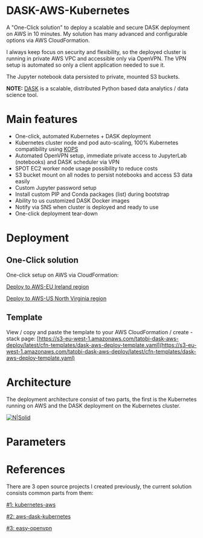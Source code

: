 # DASK-AWS-Kubernetes

A "One-Click solution" to deploy a scalable and secure DASK deployment on AWS in 10 minutes. My solution has many advanced and configurable options via AWS CloudFormation.

I always keep focus on security and flexibility, so the deployed cluster is running in private AWS VPC and accessible only via OpenVPN. The VPN setup is automated so only a client application needed to sue it.

The Jupyter notebook data persisted to private, mounted S3 buckets.

**NOTE:** [DASK](https://dask.org/) is a scalable, distributed Python based data analytics / data science tool.

# Main features

* One-click, automated Kubernetes + DASK deployment
* Kubernetes cluster node and pod auto-scaling, 100% Kubernetes compatibility using [KOPS](https://github.com/kubernetes/kops/blob/master/README.md)
* Automated OpenVPN setup, immediate private access to JupyterLab (notebooks) and DASK scheduler via VPN
* SPOT EC2 worker node usage possibility to reduce costs
* S3 bucket mount on all nodes to persist notebooks and access S3 data easily
* Custom Jupyter password setup
* Install custom PIP and Conda packages (list) during bootstrap
* Ability to us customized DASK Docker images
* Notify via SNS when cluster is deployed and ready to use
* One-click deployment tear-down


# Deployment

## One-Click solution

One-click setup on AWS via CloudFormation:

[Deploy to AWS-EU Ireland region](https://console.aws.amazon.com/cloudformation/home?region=eu-west-1#/stacks/new?stackName=DASK-AWS-Kubernetes&templateURL=https://s3-eu-west-1.amazonaws.com/tatobi-dask-aws-deploy/latest/cfn-templates/dask-aws-deploy-template.yaml)


[Deploy to AWS-US North Virginia region](https://console.aws.amazon.com/cloudformation/home?region=eu-west-1#/stacks/new?stackName=DASK-AWS-Kubernetes&templateURL=https://s3-eu-west-1.amazonaws.com/tatobi-dask-aws-deploy/latest/cfn-templates/dask-aws-deploy-template.yaml)

## Template

View / copy and paste the template to your AWS CloudFormation / create - stack page:
[https://s3-eu-west-1.amazonaws.com/tatobi-dask-aws-deploy/latest/cfn-templates/dask-aws-deploy-template.yaml](https://s3-eu-west-1.amazonaws.com/tatobi-dask-aws-deploy/latest/cfn-templates/dask-aws-deploy-template.yaml)

# Architecture

The deployment architecture consist of two parts, the first is the Kubernetes running on AWS and the DASK deployment on the Kubernetes cluster.

[![N|Solid](https://raw.githubusercontent.com/totalcloudconsulting/kubernetes-aws/master/docs/k8s-small-footprint.png)](https://raw.githubusercontent.com/totalcloudconsulting/kubernetes-aws/master/docs/k8s-small-footprint.png)


# Parameters

# References

There are 3 open source projects I created previously, the current solution consists common parts from them:

[#1: kubernetes-aws](https://github.com/totalcloudconsulting/kubernetes-aws)

[#2: aws-dask-kubernetes](https://github.com/OpenSatori/AWS-DASK-Kubernetes)

[#3: easy-openvpn](https://github.com/tatobi/easy-openvpn)


